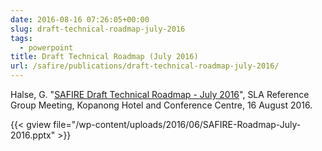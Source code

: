 ```yaml
--- 
date: 2016-08-16 07:26:05+00:00
slug: draft-technical-roadmap-july-2016
tags: 
  - powerpoint
title: Draft Technical Roadmap (July 2016)
url: /safire/publications/draft-technical-roadmap-july-2016/
---
```


Halse, G. "[SAFIRE Draft Technical Roadmap - July 2016](/wp-content/uploads/2016/06/SAFIRE-Roadmap-July-2016.pptx)", SLA Reference Group Meeting, Kopanong Hotel and Conference Centre, 16 August 2016.
<!--more-->
{{< gview file="/wp-content/uploads/2016/06/SAFIRE-Roadmap-July-2016.pptx" >}}
